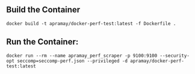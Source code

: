 ## Build the Container
`docker build -t apramay/docker-perf-test:latest -f Dockerfile .`

## Run the Container:
`docker run --rm --name apramay_perf_scraper -p 9100:9100 --security-opt seccomp=seccomp-perf.json --privileged -d apramay/docker-perf-test:latest`
